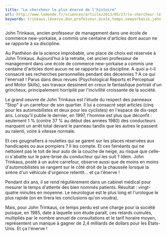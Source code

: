 ```yaml
---
title: "Le chercheur le plus énervé de l'histoire"
url: http://www.lemonde.fr/sciences/article/2013/05/27/le-chercheur-le-plus-enerve-de-l-histoire_3418194_1650684.html
keywords: trinkaus,lénerve,dun,professeur,école,temps,newyorkaise,john,management,lhistoire,chercheur,énervé,rapporte
---
```

John Trinkaus, ancien professeur de management dans une école de commerce new-yorkaise, a commis une centaine d\'articles dont aucun ne se rapporte à sa discipline.

Au Panthéon de la science improbable, une place de choix est réservée à John Trinkaus. Aujourd\'hui à la retraite, cet ancien professeur de management dans une école de commerce new-yorkaise a commis une centaine d\'articles dont aucun ne se rapporte à sa discipline. A quoi a-t-il consacré ses recherches personnelles pendant des décennies ? A ce qui l\'énervait ! Parus dans deux revues (Psychological Reports et Perceptual and Motor Skills), ses travaux dessinent en creux le fantastique portrait d\'un grincheux, principalement horripilé par l\'incivilité croissante de la société.

Le grand oeuvre de John Trinkaus est l\'étude du respect des panneaux \"Stop\" à un carrefour de son quartier. Il lui a consacré sept articles (cinq pour les automobilistes et deux pour les cyclistes) en l\'espace de dix-sept ans. Lorsqu\'il publie le dernier, en 1997, l\'homme est plus que déconfit : seulement 1 % (contre 37 % au début des années 1980) des conducteurs marquent un arrêt total devant le panneau tandis que les autres le passent au ralenti, voire à vitesse normale.

Et ces gougnafiers à roulettes qui se garent sur les places réservées aux handicapés ou aux pompiers ? Il les compte. Et ces fainéants qui ne nettoient pas le toit de leur auto de la couche de neige, au risque que celle-ci s\'abatte sur le pare-brise du conducteur qui les suit ? Idem. John Trinkaus, posté à un autre carrefour, observe aussi que de moins en moins d\'automobilistes se rangent sur le côté droit de la chaussée lorsque la sirène d\'un véhicule d\'urgence retentit\... et ça l\'énerve !

Pendant dix ans, il se rend régulièrement dans un cabinet médical pour mesurer le temps d\'attente des bien nommés patients. Résultat : vingt-quatre minutes en moyenne. Le neurologue est le plus long et l\'urologue le plus rapide (on en tirera les conclusions qu\'on voudra).

Mais, pour John Trinkaus, ce temps perdu est une charge pour la société puisque, en 1985, date à laquelle son étude paraît, ces retards cumulés, multipliés par le nombre annuel de consultations et le tarif horaire moyen, représentent un manque à gagner de 2,4 milliards de dollars pour les Etats-Unis. Et ça l\'énerve !
